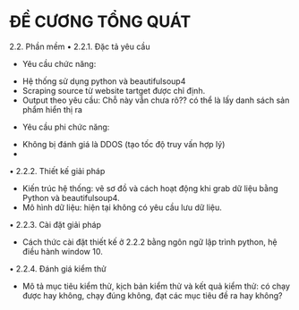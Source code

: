 # ĐỀ CƯƠNG TỔNG QUÁT

2.2. Phần mềm
•	2.2.1. Đặc tả yêu cầu 
-	Yêu cầu chức năng:
+ Hệ thống sử dụng python và beautifulsoup4
+ Scraping source từ website tartget được chỉ định.
+ Output theo yêu cầu: Chỗ này vẫn chưa rõ?? có thể là lấy danh sách sản phẩm hiển thị ra

-	Yêu cầu phi chức năng:
+ Không bị đánh giá là DDOS (tạo tốc độ truy vấn hợp lý)
+

•	2.2.2. Thiết kế giải pháp
-	Kiến trúc hệ thống: vẽ sơ đồ và cách hoạt động khi grab dữ liệu bằng Python và beautifulsoup4.
-	Mô hình dữ liệu: hiện tại không có yêu cầu lưu dữ liệu.

•	2.2.3. Cài đặt giải pháp 
-	Cách thức cài đặt thiết kế ở 2.2.2 bằng ngôn ngữ lập trình python, hệ điều hành window 10.

•	2.2.4. Đánh giá kiểm thử
-	Mô tả mục tiêu kiểm thử, kịch bản kiểm thử và kết quả kiểm thử: có chạy được hay không, chạy đúng không, đạt các mục tiêu đề ra hay không?


